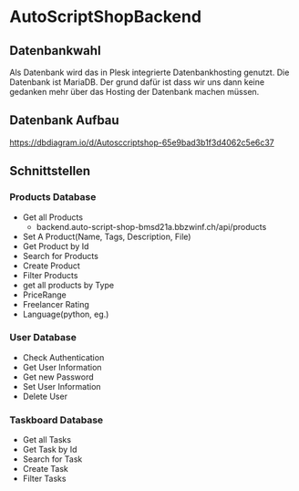 # AutoScriptShopBackend

## Datenbankwahl
Als Datenbank wird das in Plesk integrierte Datenbankhosting genutzt. Die Datenbank ist MariaDB. Der grund dafür ist dass wir uns dann keine gedanken mehr über das Hosting der Datenbank machen müssen. 

## Datenbank Aufbau
https://dbdiagram.io/d/Autosccriptshop-65e9bad3b1f3d4062c5e6c37


## Schnittstellen

### Products Database
* Get all Products
    * backend.auto-script-shop-bmsd21a.bbzwinf.ch/api/products
* Set A Product(Name, Tags, Description, File)
* Get Product by Id
* Search for Products
* Create Product
* Filter Products
* get all products by Type
* PriceRange
* Freelancer Rating
* Language(python, eg.)

### User Database
* Check Authentication
* Get User Information
* Get new Password
* Set User Information
* Delete User

### Taskboard Database
* Get all Tasks
* Get Task by Id
* Search for Task
* Create Task
* Filter Tasks
